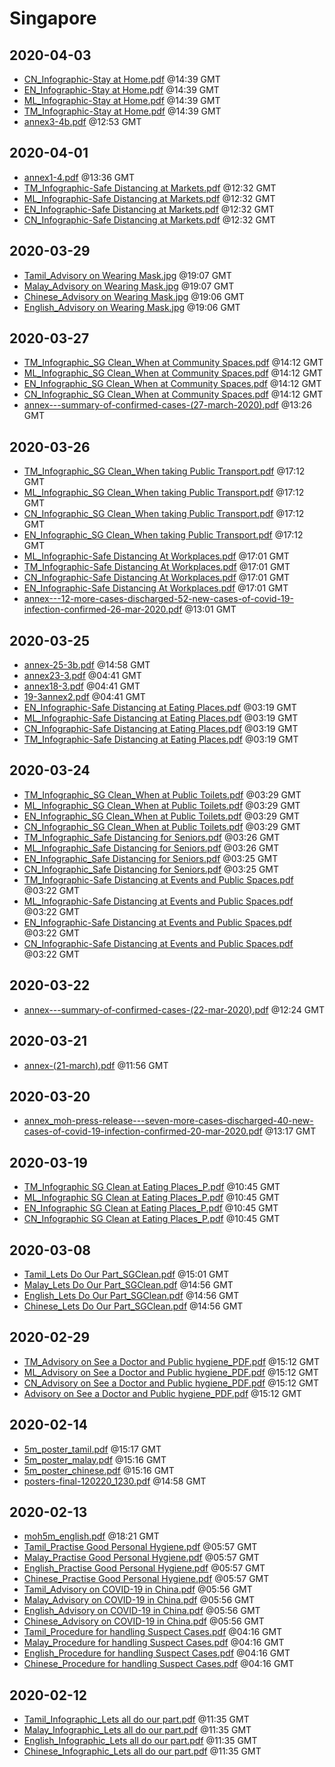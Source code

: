 # Singapore


## 2020-04-03

* [CN\_Infographic-Stay at Home.pdf](682402d004ad2cb9f376a93fa43c418e8025cc71/file.pdf) @14:39 GMT
* [EN\_Infographic-Stay at Home.pdf](c4986661af3803df12d72c06d73736cf01c61e88/file.pdf) @14:39 GMT
* [ML\_Infographic-Stay at Home.pdf](f622fc1756b61809aedde8a3bacff49b893f55ac/file.pdf) @14:39 GMT
* [TM\_Infographic-Stay at Home.pdf](eadf3121fd0db868098771b78d6d3e9073c0cb78/file.pdf) @14:39 GMT
* [annex3-4b.pdf](aef0521e579f082f40cd4abe0d1bd3a9812a9e3c/file.pdf) @12:53 GMT

## 2020-04-01

* [annex1-4.pdf](85b8f3a3d4760df42bcb453fa5769f7d68c8d797/file.pdf) @13:36 GMT
* [TM\_Infographic-Safe Distancing at Markets.pdf](674abf73349beeff0cddfe843490776c1c98b110/file.pdf) @12:32 GMT
* [ML\_Infographic-Safe Distancing at Markets.pdf](95c04b5f6bdbe5632ae9d268e8d69a55f102e34f/file.pdf) @12:32 GMT
* [EN\_Infographic-Safe Distancing at Markets.pdf](5ca8f2526c139929e2b3baeb90ff7f1f5cdf040f/file.pdf) @12:32 GMT
* [CN\_Infographic-Safe Distancing at Markets.pdf](9517752baf0b1d316ef2cf92dbd641033b29247f/file.pdf) @12:32 GMT

## 2020-03-29

* [Tamil\_Advisory on Wearing Mask.jpg](b11248221cf91141dbb92c23ec762c16a06b848b/file.pdf) @19:07 GMT
* [Malay\_Advisory on Wearing Mask.jpg](339485ea745d6df6e62d0a1d642e56ecd9565e21/file.pdf) @19:07 GMT
* [Chinese\_Advisory on Wearing Mask.jpg](a98a05d3ce6478d825c8c181e283e6789dc27f0a/file.pdf) @19:06 GMT
* [English\_Advisory on Wearing Mask.jpg](362f35f7bd799db7cad319d6be1d2762d0241b91/file.pdf) @19:06 GMT

## 2020-03-27

* [TM\_Infographic\_SG Clean\_When at Community Spaces.pdf](4d465cffafbae176be7a8ac92589f17f7435028d/file.pdf) @14:12 GMT
* [ML\_Infographic\_SG Clean\_When at Community Spaces.pdf](d16bb6b65df6480eb3a03ad4f3579220eb04fa51/file.pdf) @14:12 GMT
* [EN\_Infographic\_SG Clean\_When at Community Spaces.pdf](158c58f13b26a6834598b903eb49f4ae5c060d23/file.pdf) @14:12 GMT
* [CN\_Infographic\_SG Clean\_When at Community Spaces.pdf](579b0ecf9b0ac68eff129b21c14ab8b523c1e85d/file.pdf) @14:12 GMT
* [annex---summary-of-confirmed-cases-(27-march-2020).pdf](3e6cee5d723777e246ae5279a41ef92a88030c41/file.pdf) @13:26 GMT

## 2020-03-26

* [TM\_Infographic\_SG Clean\_When taking Public Transport.pdf](3e09bc935ff54c30db429820888cd52ab0e81ee5/file.pdf) @17:12 GMT
* [ML\_Infographic\_SG Clean\_When taking Public Transport.pdf](280878b4d919de581ab2cbfba7fdf94db1c9dbf3/file.pdf) @17:12 GMT
* [CN\_Infographic\_SG Clean\_When taking Public Transport.pdf](d76528727ba4bbf19c476e5637116b134b665116/file.pdf) @17:12 GMT
* [EN\_Infographic\_SG Clean\_When taking Public Transport.pdf](89100a0a256a35156fb312878322ca5934d3852a/file.pdf) @17:12 GMT
* [ML\_Infographic-Safe Distancing At Workplaces.pdf](b7a88ad5e536960a66efc570f1c8f1742d5ecbfa/file.pdf) @17:01 GMT
* [TM\_Infographic-Safe Distancing At Workplaces.pdf](f4ab5a7ed664250245ba001ec160649f7029a74f/file.pdf) @17:01 GMT
* [CN\_Infographic-Safe Distancing At Workplaces.pdf](a4f13de32422857874345fef4ab5d043a0f975e3/file.pdf) @17:01 GMT
* [EN\_Infographic-Safe Distancing At Workplaces.pdf](8f1f2fc18bf6fd05ce635e1724cde2384f54c2ea/file.pdf) @17:01 GMT
* [annex---12-more-cases-discharged-52-new-cases-of-covid-19-infection-confirmed-26-mar-2020.pdf](018437b33204a2b34c5a78ff98b5a08c65bf50b4/file.pdf) @13:01 GMT

## 2020-03-25

* [annex-25-3b.pdf](de385dc849523a51a0352bb27a100d02bc952bc5/file.pdf) @14:58 GMT
* [annex23-3.pdf](b7b546795c577aa250eae78900a2b916c908bb58/file.pdf) @04:41 GMT
* [annex18-3.pdf](b1b5e457f0b6ef256f1eb9c1fdc5e8f1eb163bdd/file.pdf) @04:41 GMT
* [19-3annex2.pdf](ecfff6de78d16689e7f2166e3e9ed5b1cbfe8d64/file.pdf) @04:41 GMT
* [EN\_Infographic-Safe Distancing at Eating Places.pdf](7c11589a0e388e476f81c03d9c6be96ab5f80a7a/file.pdf) @03:19 GMT
* [ML\_Infographic-Safe Distancing at Eating Places.pdf](325f6c4a3278c3d699d7f66a1813d41b5e66ac55/file.pdf) @03:19 GMT
* [CN\_Infographic-Safe Distancing at Eating Places.pdf](437c666dd7e25af6dfe156026a9788c5c31c7168/file.pdf) @03:19 GMT
* [TM\_Infographic-Safe Distancing at Eating Places.pdf](36784ba72fd978b68a6b4f0df03e6990359d3e93/file.pdf) @03:19 GMT

## 2020-03-24

* [TM\_Infographic\_SG Clean\_When at Public Toilets.pdf](7e5032aa381c2bd7c0749d57f3232d622e40e0d8/file.pdf) @03:29 GMT
* [ML\_Infographic\_SG Clean\_When at Public Toilets.pdf](44bd15343450726d6e842b1d6eb9adafba53dbe9/file.pdf) @03:29 GMT
* [EN\_Infographic\_SG Clean\_When at Public Toilets.pdf](31b7b8780df3021c29e783fdc635a3d94d582dfa/file.pdf) @03:29 GMT
* [CN\_Infographic\_SG Clean\_When at Public Toilets.pdf](5ea14a23a09d0d4d084f0379d55782353822fad2/file.pdf) @03:29 GMT
* [TM\_Infographic\_Safe Distancing for Seniors.pdf](7911263539657d9be41f9b3b750d582fc2d773df/file.pdf) @03:26 GMT
* [ML\_Infographic\_Safe Distancing for Seniors.pdf](c87b1843f8de56ade6ccaa20dc77a434e281c18e/file.pdf) @03:26 GMT
* [EN\_Infographic\_Safe Distancing for Seniors.pdf](ae2dc72df8e1257a8a397bdcc9c89b3eff28e921/file.pdf) @03:25 GMT
* [CN\_Infographic\_Safe Distancing for Seniors.pdf](cb7f331c4cc0c1b7e59c051d0a91958b1e4c3607/file.pdf) @03:25 GMT
* [TM\_Infographic-Safe Distancing at Events and Public Spaces.pdf](6744b526446dc7eabb7e6540e2850e1eeada13a0/file.pdf) @03:22 GMT
* [ML\_Infographic-Safe Distancing at Events and Public Spaces.pdf](0fd643bde2f86db0da5bebc97492fca3422d3178/file.pdf) @03:22 GMT
* [EN\_Infographic-Safe Distancing at Events and Public Spaces.pdf](6f0d46d24aa588a888e455b773e81f0a16337fc3/file.pdf) @03:22 GMT
* [CN\_Infographic-Safe Distancing at Events and Public Spaces.pdf](1b1142fa88d62e5b59157ca5307bf0bfffe0eb47/file.pdf) @03:22 GMT

## 2020-03-22

* [annex---summary-of-confirmed-cases-(22-mar-2020).pdf](dd2e1a88531a9ce3be54ef2dc3c67f3d6a934bad/file.pdf) @12:24 GMT

## 2020-03-21

* [annex-(21-march).pdf](d6fc27e566e1d7edccf3c4a1c045526ed4208aa7/file.pdf) @11:56 GMT

## 2020-03-20

* [annex\_moh-press-release---seven-more-cases-discharged-40-new-cases-of-covid-19-infection-confirmed-20-mar-2020.pdf](bc41cc8539e2590e7e89acb94d61af3d164e4266/file.pdf) @13:17 GMT

## 2020-03-19

* [TM\_Infographic SG Clean at Eating Places\_P.pdf](73cecfa8e19924bbd8e2225a0c3d99b324f434fa/file.pdf) @10:45 GMT
* [ML\_Infographic SG Clean at Eating Places\_P.pdf](4518c7a6ccd3e94203d2fcae4c6477378eb27950/file.pdf) @10:45 GMT
* [EN\_Infographic SG Clean at Eating Places\_P.pdf](6697652a717929bafdc631b823df143b51143647/file.pdf) @10:45 GMT
* [CN\_Infographic SG Clean at Eating Places\_P.pdf](c9e14282be27670ed19148e4bf20cab0f1c0f74e/file.pdf) @10:45 GMT

## 2020-03-08

* [Tamil\_Lets Do Our Part\_SGClean.pdf](3b24c686f809a7bcf746b3550be36f60c23ee8fb/file.pdf) @15:01 GMT
* [Malay\_Lets Do Our Part\_SGClean.pdf](86fd0a506cd113048309c0c32ed4b5ade95e89ae/file.pdf) @14:56 GMT
* [English\_Lets Do Our Part\_SGClean.pdf](4f3f78ea83a73a665195f18481b060aa4ce07fcc/file.pdf) @14:56 GMT
* [Chinese\_Lets Do Our Part\_SGClean.pdf](5f95d72f034ac5f00a704d8e52d20f5228820c2d/file.pdf) @14:56 GMT

## 2020-02-29

* [TM\_Advisory on See a Doctor and Public hygiene\_PDF.pdf](b1522de4b0e64a4c1f0951ceb37ff03c31a7ee51/file.pdf) @15:12 GMT
* [ML\_Advisory on See a Doctor and Public hygiene\_PDF.pdf](b5dd1c28ddf7b59b99e4df1ca6ace3a08917248a/file.pdf) @15:12 GMT
* [CN\_Advisory on See a Doctor and Public hygiene\_PDF.pdf](a1c0a456cee03c346ddffbf6a695452d05467951/file.pdf) @15:12 GMT
* [Advisory on See a Doctor and Public hygiene\_PDF.pdf](0cff1a6a882d673a0305b42e232dadb78896d075/file.pdf) @15:12 GMT

## 2020-02-14

* [5m\_poster\_tamil.pdf](e21c34937a40716f795f85ed5aad302a99b85ff4/file.pdf) @15:17 GMT
* [5m\_poster\_malay.pdf](ac5ebb449d158714bd38e8e48ccdfbaf91474564/file.pdf) @15:16 GMT
* [5m\_poster\_chinese.pdf](f52e8e8ae9a282034bb848dd9b567fc0726b7c6e/file.pdf) @15:16 GMT
* [posters-final-120220\_1230.pdf](93e07d139b387764bdce97801b6ff02ed098165c/file.pdf) @14:58 GMT

## 2020-02-13

* [moh5m\_english.pdf](6219ede52b1bbeb9aa88aa2bd84b767bee1d50e7/file.pdf) @18:21 GMT
* [Tamil\_Practise Good Personal Hygiene.pdf](db25fb4bf24489ced05de2d81fe90ad854db4b93/file.pdf) @05:57 GMT
* [Malay\_Practise Good Personal Hygiene.pdf](874c95cf9c2e1207e7ac5180972cba0836ad0d9f/file.pdf) @05:57 GMT
* [English\_Practise Good Personal Hygiene.pdf](39cc1acb2501f62b2af4b77df003861e28321894/file.pdf) @05:57 GMT
* [Chinese\_Practise Good Personal Hygiene.pdf](e8984fa59b8c2883cb8b9871e54e20aa0ac5d6fc/file.pdf) @05:57 GMT
* [Tamil\_Advisory on COVID-19 in China.pdf](7ff1a6c80d38ff684dc23ee65474265865523950/file.pdf) @05:56 GMT
* [Malay\_Advisory on COVID-19 in China.pdf](d791dc68c25f3fe987b83fc5d830753194bab0d4/file.pdf) @05:56 GMT
* [English\_Advisory on COVID-19 in China.pdf](e9cf25d8d6583e02669320e26072cf12fbda1f40/file.pdf) @05:56 GMT
* [Chinese\_Advisory on COVID-19 in China.pdf](9ce95c0944ae07a9116253ab0106cb96b5aa9b2c/file.pdf) @05:56 GMT
* [Tamil\_Procedure for handling Suspect Cases.pdf](78d8188fd7a35b5c0db970cb2bbc200658b5b976/file.pdf) @04:16 GMT
* [Malay\_Procedure for handling Suspect Cases.pdf](de28db783f93a31da3ca3b006e8157c9852cb96b/file.pdf) @04:16 GMT
* [English\_Procedure for handling Suspect Cases.pdf](e3858103fac501a7f001c5db87f61f5e5a808ea9/file.pdf) @04:16 GMT
* [Chinese\_Procedure for handling Suspect Cases.pdf](24618ac8766ead4018602aefea01dee6dfacd038/file.pdf) @04:16 GMT

## 2020-02-12

* [Tamil\_Infographic\_Lets all do our part.pdf](cafeb9c0082e7b00b6d9b1f0f2895ac7b0d7af80/file.pdf) @11:35 GMT
* [Malay\_Infographic\_Lets all do our part.pdf](682b58f06293fbfb13a547c85b60f3b3749923d8/file.pdf) @11:35 GMT
* [English\_Infographic\_Lets all do our part.pdf](e30498de4c817e957d6eee83166cecc364ba6840/file.pdf) @11:35 GMT
* [Chinese\_Infographic\_Lets all do our part.pdf](76163f36343c37bce34c69bae38e2c11ddd0de25/file.pdf) @11:35 GMT
